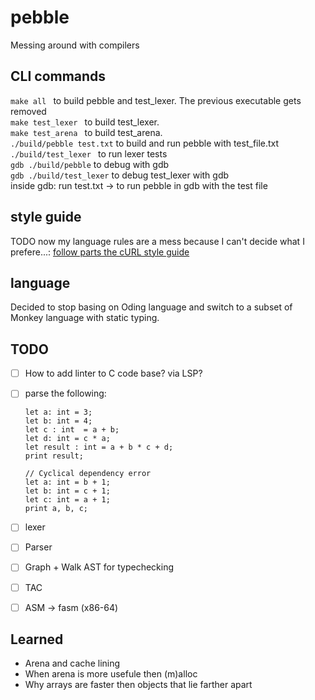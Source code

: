 # pebble
Messing around with compilers

## CLI commands
```make all ``` to build pebble and test_lexer. The previous executable gets removed \
```make test_lexer ``` to build test_lexer. \
```make test_arena ``` to build test_arena. \
```./build/pebble test.txt``` to build and run pebble with test_file.txt \
```./build/test_lexer ``` to run lexer tests \
```gdb ./build/pebble``` to debug with gdb \
```gdb ./build/test_lexer``` to debug test_lexer with gdb \
inside gdb: run test.txt -> to run pebble in gdb with the test file 

## style guide
TODO now my language rules are a mess because I can't decide what I prefere...:
[follow parts the cURL style guide](https://github.com/curl/curl/blob/master/docs/internals/CODE_STYLE.md)

## language
Decided to stop basing on Oding language and switch to a subset of Monkey language with static typing.

## TODO
- [ ] How to add linter to C code base? via LSP?
- [ ] parse the following:
    ``` 
    let a: int = 3;
    let b: int = 4;
    let c : int  = a + b;
    let d: int = c * a;
    let result : int = a + b * c + d;
    print result;
    ```

    ```
    // Cyclical dependency error
    let a: int = b + 1;
    let b: int = c + 1;
    let c: int = a + 1;
    print a, b, c;
    ```

- [ ] lexer
- [ ] Parser
- [ ] Graph + Walk AST for typechecking
- [ ] TAC
- [ ] ASM -> fasm (x86-64)

## Learned
- Arena and cache lining
- When arena is more usefule then (m)alloc
- Why arrays are faster then objects that lie farther apart




